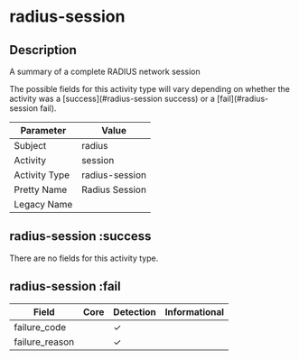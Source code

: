 radius-session
==============

Description
-----------
A summary of a complete RADIUS network session

The possible fields for this activity type will vary depending on whether the activity was a [success](#radius-session	success) or a [fail](#radius-session	fail).

| Parameter     | Value           |
| ------------- | --------------- |
| Subject       | radius          |
| Activity      | session	        |
| Activity Type | radius-session	 |
| Pretty Name   | Radius Session	 |
| Legacy Name   |                 |

radius-session	:success
-----------------------

There are no fields for this activity type.


radius-session	:fail
--------------------

| Field          | Core | Detection | Informational |
| -------------- | ---- | --------- | ------------- |
| failure_code   |      | &#10003;  |               |
| failure_reason |      | &#10003;  |               |